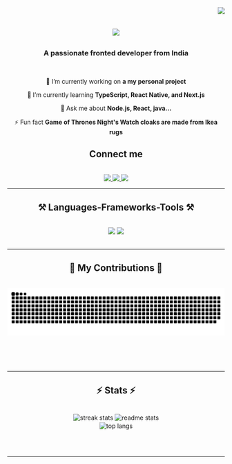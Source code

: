 <img align="right" src="https://visitor-badge.laobi.icu/badge?page_id=OmkarTipugade.OmkarTipugade" />

<h1 align="center">
    <img src="https://readme-typing-svg.herokuapp.com/?font=Righteous&size=35&center=true&vCenter=true&width=500&height=70&duration=4000&lines=Hi+There!+👋;+I'm+Omkar+Tipugade!;" />
</h1>

<h3 align="center">A passionate fronted developer from India</h3>

<br/>

<div align="center">
 
 🔭 I’m currently working on **a my personal project**
 
 🌱 I’m currently learning **TypeScript, React Native, and Next.js**

💬 Ask me about **Node.js, React, java...**

⚡ Fun fact **Game of Thrones Night's Watch cloaks are made from Ikea rugs**

 </div>
 
<div align="center">
    <h2>Connect me</h2>
    <br>
  <a href="mailto:omtipugade3904@gmail.com">
    <img src="https://skillicons.dev/icons?i=gmail" />
  </a>
  <a href="https://linkedin.com/in/omkar-tipugade" target="_blank">
      <img src="https://skillicons.dev/icons?i=linkedin" />
  </a>
    <a href="https://instagram.com/omkar_.1523">
    <img src="https://skillicons.dev/icons?i=instagram" />
  </a>
</div>

 <hr/>
 
<h2 align="center">⚒️ Languages-Frameworks-Tools ⚒️</h2>
<br/>
<div align="center">
    <img src="https://skillicons.dev/icons?i=react,nextjs,bootstrap,html,css,vscode,github,tailwind,git,npm,php,nodejs,vite,sass,replit,mongodb,linux" />
    <img src="https://skillicons.dev/icons?i=javascript,typescript,cs,c,cpp,java" /><br>
</div>

<br/>
<hr/>

<div align="center">
  <h2>🐍 My Contributions 🐍</h2>
  <br>
  <img alt="snake eating my contributions" src="https://raw.githubusercontent.com/salesp07/salesp07/output/github-contribution-grid-snake.svg" />
  
  <br/><br/><br/>
</div>

<hr/>

<h2 align="center">⚡ Stats ⚡</h2>
<br>
<div align=center>
  <img width=390 src="https://github-readme-streak-stats-salesp07.vercel.app/?user=OmkarTipugade&count_private=true&theme=react&border_radius=10" alt="streak stats"/>
  <img width=390 src="https://github-readme-stats-salesp07.vercel.app/api?username=OmkarTipugade&count_private=true&show_icons=true&theme=react&rank_icon=github&border_radius=10" alt="readme stats" />
  <br/>
  <img width=325 align="center" src="https://github-readme-stats-salesp07.vercel.app/api/top-langs/?username=OmkarTipugade&hide=HTML&langs_count=8&layout=compact&theme=react&border_radius=10&size_weight=0.5&count_weight=0.5&exclude_repo=github-readme-stats" alt="top langs" />
</div>

<br/><br/>

<hr/>

<br/>
